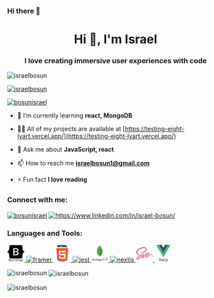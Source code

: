 ### Hi there 👋

<!--
**IsraelBosun/IsraelBosun** is a ✨ _special_ ✨ repository because its `README.md` (this file) appears on your GitHub profile.

Here are some ideas to get you started:

- 🔭 I’m currently working on ...
- 🌱 I’m currently learning ...
- 👯 I’m looking to collaborate on ...
- 🤔 I’m looking for help with ...
- 💬 Ask me about ...
- 📫 How to reach me: ...
- 😄 Pronouns: ...
- ⚡ Fun fact: ...
-->


<h1 align="center">Hi 👋, I'm Israel</h1>
<h3 align="center">I love creating immersive user experiences with code</h3>

<p align="left"> <img src="https://komarev.com/ghpvc/?username=israelbosun&label=Profile%20views&color=0e75b6&style=flat" alt="israelbosun" /> </p>

<p align="left"> <a href="https://github.com/ryo-ma/github-profile-trophy"><img src="https://github-profile-trophy.vercel.app/?username=israelbosun" alt="israelbosun" /></a> </p>

<p align="left"> <a href="https://twitter.com/bosunisrael" target="blank"><img src="https://img.shields.io/twitter/follow/bosunisrael?logo=twitter&style=for-the-badge" alt="bosunisrael" /></a> </p>

- 🌱 I’m currently learning **react, MongoDB**

- 👨‍💻 All of my projects are available at [https://testing-eight-lyart.vercel.app/](https://testing-eight-lyart.vercel.app/)

- 💬 Ask me about **JavaScript, react**

- 📫 How to reach me **israelbosun1@gmail.com**

- ⚡ Fun fact **I love reading**

<h3 align="left">Connect with me:</h3>
<p align="left">
<a href="https://twitter.com/bosunisrael" target="blank"><img align="center" src="https://raw.githubusercontent.com/rahuldkjain/github-profile-readme-generator/master/src/images/icons/Social/twitter.svg" alt="bosunisrael" height="30" width="40" /></a>
<a href="https://linkedin.com/in/https://www.linkedin.com/in/israel-bosun/" target="blank"><img align="center" src="https://raw.githubusercontent.com/rahuldkjain/github-profile-readme-generator/master/src/images/icons/Social/linked-in-alt.svg" alt="https://www.linkedin.com/in/israel-bosun/" height="30" width="40" /></a>
</p>

<h3 align="left">Languages and Tools:</h3>
<p align="left"> <a href="https://getbootstrap.com" target="_blank" rel="noreferrer"> <img src="https://raw.githubusercontent.com/devicons/devicon/master/icons/bootstrap/bootstrap-plain-wordmark.svg" alt="bootstrap" width="40" height="40"/> </a> <a href="https://www.framer.com/" target="_blank" rel="noreferrer"> <img src="https://www.vectorlogo.zone/logos/framer/framer-icon.svg" alt="framer" width="40" height="40"/> </a> <a href="https://www.w3.org/html/" target="_blank" rel="noreferrer"> <img src="https://raw.githubusercontent.com/devicons/devicon/master/icons/html5/html5-original-wordmark.svg" alt="html5" width="40" height="40"/> </a> <a href="https://jestjs.io" target="_blank" rel="noreferrer"> <img src="https://www.vectorlogo.zone/logos/jestjsio/jestjsio-icon.svg" alt="jest" width="40" height="40"/> </a> <a href="https://www.mongodb.com/" target="_blank" rel="noreferrer"> <img src="https://raw.githubusercontent.com/devicons/devicon/master/icons/mongodb/mongodb-original-wordmark.svg" alt="mongodb" width="40" height="40"/> </a> <a href="https://nextjs.org/" target="_blank" rel="noreferrer"> <img src="https://cdn.worldvectorlogo.com/logos/nextjs-2.svg" alt="nextjs" width="40" height="40"/> </a> <a href="https://sass-lang.com" target="_blank" rel="noreferrer"> <img src="https://raw.githubusercontent.com/devicons/devicon/master/icons/sass/sass-original.svg" alt="sass" width="40" height="40"/> </a> <a href="https://vuejs.org/" target="_blank" rel="noreferrer"> <img src="https://raw.githubusercontent.com/devicons/devicon/master/icons/vuejs/vuejs-original-wordmark.svg" alt="vuejs" width="40" height="40"/> </a> </p>

<p><img align="left" src="https://github-readme-stats.vercel.app/api/top-langs?username=israelbosun&show_icons=true&locale=en&layout=compact" alt="israelbosun" /></p>

<p>&nbsp;<img align="center" src="https://github-readme-stats.vercel.app/api?username=israelbosun&show_icons=true&locale=en" alt="israelbosun" /></p>

<p><img align="center" src="https://github-readme-streak-stats.herokuapp.com/?user=israelbosun&" alt="israelbosun" /></p>
